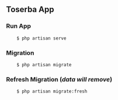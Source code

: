 ## Toserba App
### Run App
```
    $ php artisan serve
```
### Migration
```
    $ php artisan migrate
```
### Refresh Migration (*data will remove*)
```
    $ php artisan migrate:fresh
```